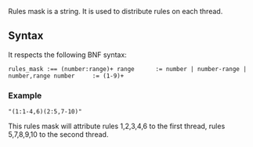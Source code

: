 Rules mask is a string. It is used to distribute rules on each thread.

## Syntax
It respects the following BNF syntax:

`
rules_mask :== (number:range)+
range      := number | number-range | number,range
number     := (1-9)+
`

### Example

`
"(1:1-4,6)(2:5,7-10)"
`

This rules mask will attribute rules 1,2,3,4,6 to the first thread, rules 5,7,8,9,10 to the second thread. 